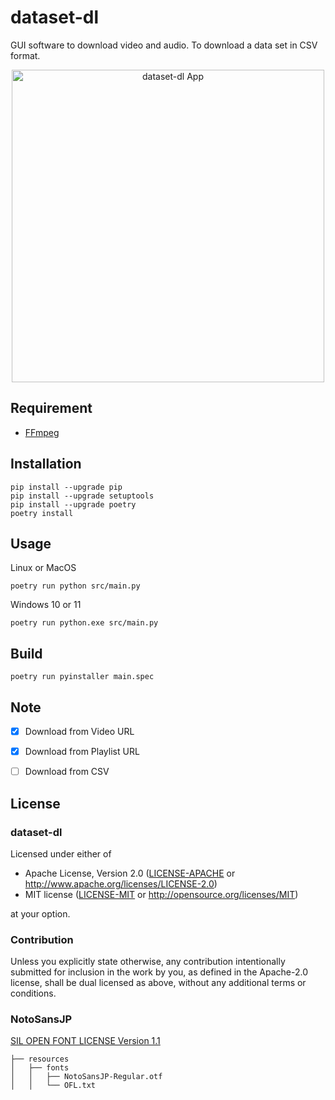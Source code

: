 # dataset-dl

GUI software to download video and audio.
To download a data set in CSV format.

<p align="center">
    <img src="https://user-images.githubusercontent.com/38586357/147847093-95ffbfed-6ea6-4f42-9e2d-192913b5acf7.png" alt="dataset-dl App" width="500px">
</p>


## Requirement

* [FFmpeg](https://ffmpeg.org/)


## Installation

```
pip install --upgrade pip
pip install --upgrade setuptools
pip install --upgrade poetry
poetry install
```


## Usage

Linux or MacOS    
```
poetry run python src/main.py
```

Windows 10 or 11
```
poetry run python.exe src/main.py
```


## Build

```
poetry run pyinstaller main.spec
```


## Note

- [x] Download from Video URL
- [x] Download from Playlist URL
- [ ] Download from CSV


## License

### dataset-dl

Licensed under either of

- Apache License, Version 2.0 ([LICENSE-APACHE](LICENSE-APACHE) or http://www.apache.org/licenses/LICENSE-2.0)
- MIT license ([LICENSE-MIT](LICENSE-MIT) or http://opensource.org/licenses/MIT)

at your option.

### Contribution

Unless you explicitly state otherwise, any contribution intentionally submitted for inclusion in the work by you, as defined in the Apache-2.0 license, shall be dual licensed as above, without any additional terms or conditions.

### NotoSansJP

[SIL OPEN FONT LICENSE Version 1.1](resources/fonts/OFL.txt)

```
├── resources  
│   ├── fonts  
│   │   ├── NotoSansJP-Regular.otf  
│   │   └── OFL.txt
```